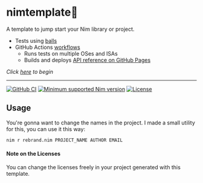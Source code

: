 <!--
Copyright © 2023 Gruruya <gruruya.chi4c@slmails.com>
SPDX-License-Identifier: CC-BY-SA-4.0
-->

# nimtemplate:scroll:

A template to jump start your Nim library or project.

* Tests using [balls](https://github.com/disruptek/balls)
* GitHub Actions [workflows](../../actions)
  * Runs tests on multiple OSes and ISAs
  * Builds and deploys [API reference on GitHub Pages](https://Gruruya.github.io/nimtemplate/nimtemplate.html)

_Click [here](../../../nimtemplate/generate) to begin_  

---
[![GitHub CI](../../actions/workflows/build.yml/badge.svg?branch=master)](../../actions/workflows/build.yml)
[![Minimum supported Nim version](https://img.shields.io/badge/Nim-1.6.12+-informational?logo=Nim&labelColor=232733&color=F3D400)](https://nim-lang.org)
[![License](https://img.shields.io/badge/license-AGPL--3.0-663366?logo=gnu&logoColor=000000&labelColor=FFFFFF)](LICENSES/AGPL-3.0-only.md)

Usage
---
You're gonna want to change the names in the project. I made a small utility for this, you can use it this way:
```sh
nim r rebrand.nim PROJECT_NAME AUTHOR EMAIL
```

#### Note on the Licenses
You can change the licenses freely in your project generated with this template.
